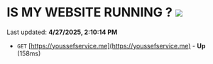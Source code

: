 # IS MY WEBSITE RUNNING ? [![](https://img.shields.io/static/v1?label=Sponsor&message=%E2%9D%A4&logo=GitHub&color=%23fe8e86)](https://github.com/sponsors/Youssef-Lehmam)

Last updated: **4/27/2025, 2:10:14 PM**

- `GET` [https://youssefservice.me](https://youssefservice.me) - **Up** (158ms)
